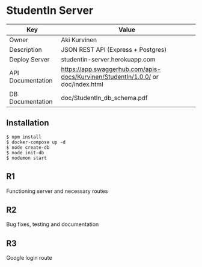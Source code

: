 # StudentIn Server

| Key               | Value                                                                            |
| ----------------- | -------------------------------------------------------------------------------- |
| Owner             | Aki Kurvinen                                                                     |
| Description       | JSON REST API (Express + Postgres)                                               |
| Deploy Server     | studentin-server.herokuapp.com                                                   |
| API Documentation | https://app.swaggerhub.com/apis-docs/Kurvinen/StudentIn/1.0.0/ or doc/index.html |
| DB Documentation  | doc/StudentIn_db_schema.pdf                                                      |

## Installation

```
$ npm install
$ docker-compose up -d
$ node create-db
$ node init-db
$ nodemon start
```

## R1

Functioning server and necessary routes

## R2

Bug fixes, testing and documentation

## R3

Google login route
